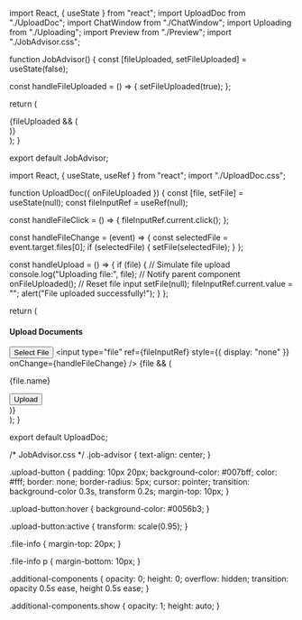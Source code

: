import React, { useState } from "react";
import UploadDoc from "./UploadDoc";
import ChatWindow from "./ChatWindow";
import Uploading from "./Uploading";
import Preview from "./Preview";
import "./JobAdvisor.css";

function JobAdvisor() {
  const [fileUploaded, setFileUploaded] = useState(false);

  const handleFileUploaded = () => {
    setFileUploaded(true);
  };

  return (
    <div className="job-advisor">
      <UploadDoc onFileUploaded={handleFileUploaded} />
      {fileUploaded && (
        <div className="additional-components show">
          <ChatWindow />
          <Uploading />
          <Preview />
        </div>
      )}
    </div>
  );
}

export default JobAdvisor;





import React, { useState, useRef } from "react";
import "./UploadDoc.css";

function UploadDoc({ onFileUploaded }) {
  const [file, setFile] = useState(null);
  const fileInputRef = useRef(null);

  const handleFileClick = () => {
    fileInputRef.current.click();
  };

  const handleFileChange = (event) => {
    const selectedFile = event.target.files[0];
    if (selectedFile) {
      setFile(selectedFile);
    }
  };

  const handleUpload = () => {
    if (file) {
      // Simulate file upload
      console.log("Uploading file:", file);
      // Notify parent component
      onFileUploaded();
      // Reset file input
      setFile(null);
      fileInputRef.current.value = "";
      alert("File uploaded successfully!");
    }
  };

  return (
    <div className="uploading">
      <h4>Upload Documents</h4>
      <button onClick={handleFileClick} className="upload-button">
        Select File
      </button>
      <input
        type="file"
        ref={fileInputRef}
        style={{ display: "none" }}
        onChange={handleFileChange}
      />
      {file && (
        <div className="file-info">
          <p>{file.name}</p>
          <button onClick={handleUpload} className="upload-button">
            Upload
          </button>
        </div>
      )}
    </div>
  );
}

export default UploadDoc;




/* JobAdvisor.css */
.job-advisor {
  text-align: center;
}

.upload-button {
  padding: 10px 20px;
  background-color: #007bff;
  color: #fff;
  border: none;
  border-radius: 5px;
  cursor: pointer;
  transition: background-color 0.3s, transform 0.2s;
  margin-top: 10px;
}

.upload-button:hover {
  background-color: #0056b3;
}

.upload-button:active {
  transform: scale(0.95);
}

.file-info {
  margin-top: 20px;
}

.file-info p {
  margin-bottom: 10px;
}

.additional-components {
  opacity: 0;
  height: 0;
  overflow: hidden;
  transition: opacity 0.5s ease, height 0.5s ease;
}

.additional-components.show {
  opacity: 1;
  height: auto;
}
